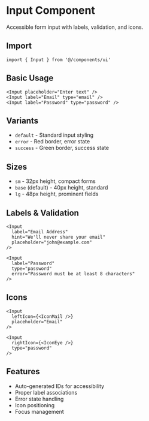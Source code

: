 # Input Component

Accessible form input with labels, validation, and icons.

## Import

```tsx
import { Input } from '@/components/ui'
```

## Basic Usage

```tsx
<Input placeholder="Enter text" />
<Input label="Email" type="email" />
<Input label="Password" type="password" />
```

## Variants

- `default` - Standard input styling
- `error` - Red border, error state
- `success` - Green border, success state

## Sizes

- `sm` - 32px height, compact forms
- `base` (default) - 40px height, standard
- `lg` - 48px height, prominent fields

## Labels & Validation

```tsx
<Input 
  label="Email Address"
  hint="We'll never share your email"
  placeholder="john@example.com"
/>

<Input 
  label="Password" 
  type="password"
  error="Password must be at least 8 characters"
/>
```

## Icons

```tsx
<Input 
  leftIcon={<IconMail />}
  placeholder="Email"
/>

<Input 
  rightIcon={<IconEye />}
  type="password"
/>
```

## Features

- Auto-generated IDs for accessibility
- Proper label associations
- Error state handling
- Icon positioning
- Focus management